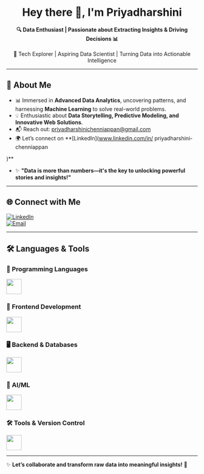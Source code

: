 <h1 align="center"><b>Hey there 👋, I'm Priyadharshini </b></h1>

<p align="center">
  <b>🔍 Data Enthusiast | Passionate about Extracting Insights & Driving Decisions 📊</b><br><br>
  🚀 Tech Explorer | Aspiring Data Scientist | Turning Data into Actionable Intelligence
</p>

---

## 🚀 About Me  
- 📊 Immersed in **Advanced Data Analytics**, uncovering patterns, and harnessing **Machine Learning** to solve real-world problems.  
- 💡 Enthusiastic about **Data Storytelling, Predictive Modeling, and Innovative Web Solutions**.  
- 📬 Reach out: <a href="mailto:priyadharshinichenniappan@gmail.com">priyadharshinichenniappan@gmail.com</a>  
- 🌍 Let’s connect on **[LinkedIn](www.linkedin.com/in/
priyadharshini-chenniappan

)**  
- ✨ **"Data is more than numbers—it's the key to unlocking powerful stories and insights!"**  

---

## 🌐 Connect with Me  
[![LinkedIn](https://img.shields.io/badge/LinkedIn-%230077B5.svg?style=for-the-badge&logo=linkedin&logoColor=white)](www.linkedin.com/in/priyadharshini-chenniappan)  
[![Email](https://img.shields.io/badge/Email-D14836?style=for-the-badge&logo=gmail&logoColor=white)](mailto:priyadharshinichenniappan@gmail.com)  

---

## 🛠️ Languages & Tools  

### 🚀 Programming Languages  
<div align="left">
  <img src="https://skillicons.dev/icons?i=java,c,py" height="40" />
</div>

### 🎨 Frontend Development  
<div align="left">
  <img src="https://skillicons.dev/icons?i=html,css" height="40" />
</div>

### 🖥️ Backend & Databases  
<div align="left">
  <img src="https://skillicons.dev/icons?i=mongodb" height="40" />
</div>

### 🤖 AI/ML  
<div align="left">
  <img src="https://skillicons.dev/icons?i=tensorflow" height="40" />
</div>

### 🛠️ Tools & Version Control  
<div align="left">
  <img src="https://skillicons.dev/icons?i=git" height="40" />
</div>

---

✨ **Let’s collaborate and transform raw data into meaningful insights!** 🚀
